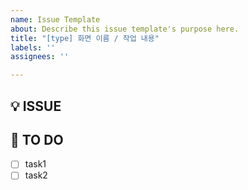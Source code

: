 ```yaml
---
name: Issue Template
about: Describe this issue template's purpose here.
title: "[type] 화면 이름 / 작업 내용"
labels: ''
assignees: ''

---
```


## 💡 ISSUE
<!-- 어떤 이슈인지 간략하게 설명해주세요. -->

## 📌 TO DO

- [ ] task1
- [ ] task2
